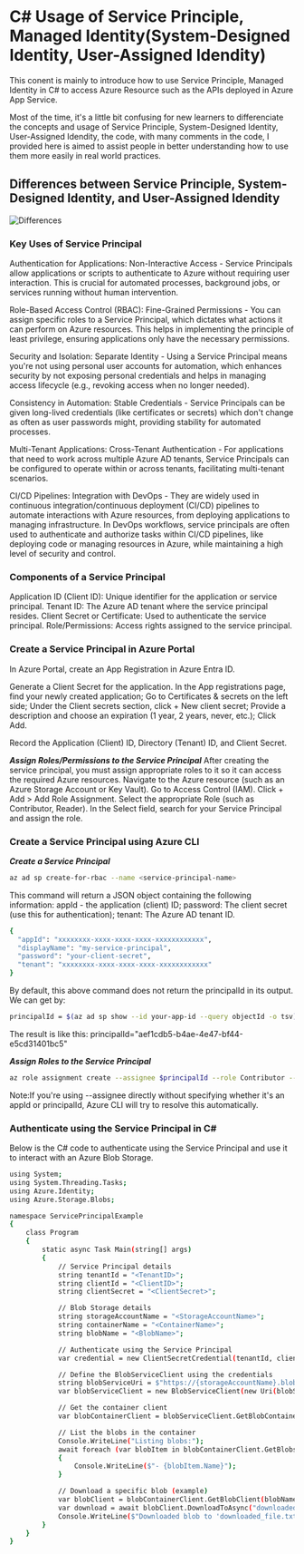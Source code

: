 # C# Usage of Service Principle, Managed Identity(System-Designed Identity, User-Assigned Idendity)
This conent is mainly to introduce how to use Service Principle, Managed Identity in C# to access Azure Resource such as the APIs deployed in Azure App Service.

Most of the time, it's a little bit confusing for new learners to differenciate the concepts and usage of Service Principle, System-Designed Identity, User-Assigned Idendity, the code, with many comments in the code, I provided here is aimed to assist people in better understanding how to use them more easily in real world practices.

## Differences between Service Principle, System-Designed Identity, and User-Assigned Idendity
![Differences](https://lh3.googleusercontent.com/pw/AP1GczNeiJJP4umW-ufGg9TvOfGQYRg5MBBOU4doIPNTrywJJ8Djox22Ip_KZDWaYILoHBOKV-iAX8tsX4QU1GUv8XhIxfIMwiT0mvChtUFgnzOBW9b0TjkIGBU8RwDjSu7T3g6hXSht7w1glFPnhScfvBU=w1165-h548-s-no-gm?authuser=0)

### Key Uses of Service Principal
Authentication for Applications: Non-Interactive Access - Service Principals allow applications or scripts to authenticate to Azure without requiring user interaction. This is crucial for automated processes, background jobs, or services running without human intervention.

Role-Based Access Control (RBAC): Fine-Grained Permissions - You can assign specific roles to a Service Principal, which dictates what actions it can perform on Azure resources. This helps in implementing the principle of least privilege, ensuring applications only have the necessary permissions.

Security and Isolation: Separate Identity - Using a Service Principal means you're not using personal user accounts for automation, which enhances security by not exposing personal credentials and helps in managing access lifecycle (e.g., revoking access when no longer needed).

Consistency in Automation: Stable Credentials - Service Principals can be given long-lived credentials (like certificates or secrets) which don't change as often as user passwords might, providing stability for automated processes.

Multi-Tenant Applications: Cross-Tenant Authentication - For applications that need to work across multiple Azure AD tenants, Service Principals can be configured to operate within or across tenants, facilitating multi-tenant scenarios.

CI/CD Pipelines: Integration with DevOps - They are widely used in continuous integration/continuous deployment (CI/CD) pipelines to automate interactions with Azure resources, from deploying applications to managing infrastructure. In DevOps workflows, service principals are often used to authenticate and authorize tasks within CI/CD pipelines, like deploying code or managing resources in Azure, while maintaining a high level of security and control.

### Components of a Service Principal
Application ID (Client ID): Unique identifier for the application or service principal.
Tenant ID: The Azure AD tenant where the service principal resides.
Client Secret or Certificate: Used to authenticate the service principal.
Role/Permissions: Access rights assigned to the service principal.

### Create a Service Principal in Azure Portal
In Azure Portal, create an App Registration in Azure Entra ID.

Generate a Client Secret for the application. In the App registrations page, find your newly created application; Go to Certificates & secrets on the left side; Under the Client secrets section, click + New client secret; Provide a description and choose an expiration (1 year, 2 years, never, etc.); Click Add.

Record the Application (Client) ID, Directory (Tenant) ID, and Client Secret.

***Assign Roles/Permissions to the Service Principal***
After creating the service principal, you must assign appropriate roles to it so it can access the required Azure resources. Navigate to the Azure resource (such as an Azure Storage Account or Key Vault). Go to Access Control (IAM). Click + Add > Add Role Assignment. Select the appropriate Role (such as Contributor, Reader). In the Select field, search for your Service Principal and assign the role.

### Create a Service Principal using Azure CLI
***Create a Service Principal***
```sh
az ad sp create-for-rbac --name <service-principal-name>
```
This command will return a JSON object containing the following information: appId - the application (client) ID; password: The client secret (use this for authentication); tenant: The Azure AD tenant ID.
```sh
{
  "appId": "xxxxxxxx-xxxx-xxxx-xxxx-xxxxxxxxxxxx",
  "displayName": "my-service-principal",
  "password": "your-client-secret",
  "tenant": "xxxxxxxx-xxxx-xxxx-xxxx-xxxxxxxxxxxx"
}
```

By default, this above command does not return the principalId in its output. We can get by:
```sh
principalId = $(az ad sp show --id your-app-id --query objectId -o tsv)
```
The result is like this: principalId="aef1cdb5-b4ae-4e47-bf44-e5cd31401bc5"

***Assign Roles to the Service Principal***
```sh
az role assignment create --assignee $principalId --role Contributor --scope /subscriptions/<subscription-id>/resourceGroups/<resource-group-name>/providers/Microsoft.Web/sites/<app-service-name>
```
Note:If you're using --assignee directly without specifying whether it's an appId or principalId, Azure CLI will try to resolve this automatically.

### Authenticate using the Service Principal in C#
Below is the C# code to authenticate using the Service Principal and use it to interact with an Azure Blob Storage.
```sh
using System;
using System.Threading.Tasks;
using Azure.Identity;
using Azure.Storage.Blobs;

namespace ServicePrincipalExample
{
    class Program
    {
        static async Task Main(string[] args)
        {
            // Service Principal details
            string tenantId = "<TenantID>";
            string clientId = "<ClientID>";
            string clientSecret = "<ClientSecret>";

            // Blob Storage details
            string storageAccountName = "<StorageAccountName>";
            string containerName = "<ContainerName>";
            string blobName = "<BlobName>";

            // Authenticate using the Service Principal
            var credential = new ClientSecretCredential(tenantId, clientId, clientSecret);

            // Define the BlobServiceClient using the credentials
            string blobServiceUri = $"https://{storageAccountName}.blob.core.windows.net";
            var blobServiceClient = new BlobServiceClient(new Uri(blobServiceUri), credential);

            // Get the container client
            var blobContainerClient = blobServiceClient.GetBlobContainerClient(containerName);

            // List the blobs in the container
            Console.WriteLine("Listing blobs:");
            await foreach (var blobItem in blobContainerClient.GetBlobsAsync())
            {
                Console.WriteLine($"- {blobItem.Name}");
            }

            // Download a specific blob (example)
            var blobClient = blobContainerClient.GetBlobClient(blobName);
            var download = await blobClient.DownloadToAsync("downloaded_file.txt");
            Console.WriteLine($"Downloaded blob to 'downloaded_file.txt'");
        }
    }
}
```
